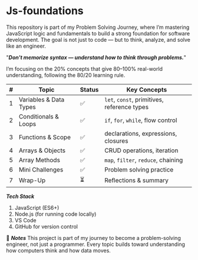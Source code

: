 # Js-foundations

This repository is part of my Problem Solving Journey, where I’m mastering JavaScript logic and fundamentals to build a strong foundation for software development. The goal is not just to code — but to think, analyze, and solve like an engineer.

"**_Don't memorize syntax — understand how to think through problems._**"

I’m focusing on the 20% concepts that give 80–100% real-world understanding, following the 80/20 learning rule.

| #   | Topic                  | Status | Key Concepts                                |
| --- | ---------------------- | ------ | ------------------------------------------- |
| 1   | Variables & Data Types | ✅     | `let`, `const`, primitives, reference types |
| 2   | Conditionals & Loops   | ✅     | `if`, `for`, `while`, flow control          |
| 3   | Functions & Scope      | ✅     | declarations, expressions, closures         |
| 4   | Arrays & Objects       | ✅     | CRUD operations, iteration                  |
| 5   | Array Methods          | ✅     | `map`, `filter`, `reduce`, chaining         |
| 6   | Mini Challenges        | ✅     | Problem solving practice                    |
| 7   | Wrap-Up                | ⏳     | Reflections & summary                       |

**_Tech Stack_**

1. JavaScript (ES6+)
2. Node.js (for running code locally)
3. VS Code
4. GitHub for version control

💬 **_Notes_**
This project is part of my journey to become a problem-solving engineer, not just a programmer.
Every topic builds toward understanding how computers think and how data moves.
